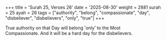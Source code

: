 +++
title = 'Surah 25, Verses 26'
date = '2025-08-30'
weight = 2881
surah = 25
ayah = 26
tags = ["authority", "belong", "compassionate", "day", "disbeliever", "disbelievers", "only", "true"]
+++

True authority on that Day will belong ˹only˺ to the Most Compassionate. And it will be a hard day for the disbelievers.